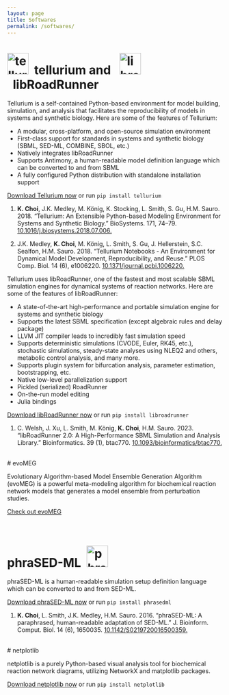 ```yaml
---
layout: page
title: Softwares
permalink: /softwares/
---
```


<h1><img title="tellurium logo" src="/assets/tellurium_logo.png" height="50" />&nbsp;&nbsp;tellurium and &nbsp;&nbsp;<img title="libroadrunner logo" src="/assets/libroadrunner_logo_tan.jpg" height="50" />&nbsp;&nbsp;libRoadRunner</h1>

Tellurium is a self-contained Python-based environment for model building, simulation, and analysis that facilitates the reproducibility of models in systems and synthetic biology.
Here are some of the features of Tellurium:

- A modular, cross-platform, and open-source simulation environment
- First-class support for standards in systems and synthetic biology (SBML, SED-ML, COMBINE, SBOL, etc.)
- Natively integrates libRoadRunner
- Supports Antimony, a human-readable model definition language which can be converted to and from SBML
- A fully configured Python distribution with standalone installation support

[Download Tellurium now](https://github.com/sys-bio/tellurium) or run `pip install tellurium`

1. **K. Choi**, J.K. Medley, M. König, K. Stocking, L. Smith, S. Gu, H.M. Sauro. 2018. “Tellurium: An Extensible Python-based Modeling Environment for Systems and Synthetic Biology.” BioSystems. 171, 74–79. [10.1016/j.biosystems.2018.07.006.](https://doi.org/10.1016/j.biosystems.2018.07.006)

2. J.K. Medley, **K. Choi**, M. König, L. Smith, S. Gu, J. Hellerstein, S.C. Sealfon, H.M. Sauro. 2018. “Tellurium Notebooks - An Environment for Dynamical Model Development, Reproducibility, and Reuse.” PLOS Comp. Biol. 14 (6), e1006220. [10.1371/journal.pcbi.1006220.](https://doi.org/10.1371/journal.pcbi.1006220)

Tellurium uses libRoadRunner, one of the fastest and most scalable SBML simulation engines for dynamical systems of reaction networks. 
Here are some of the features of libRoadRunner:

- A state-of-the-art high-performance and portable simulation engine for systems and synthetic biology
- Supports the latest SBML specification (except algebraic rules and delay package)
- LLVM JIT compiler leads to incredibly fast simulation speed
- Supports deterministic simulations (CVODE, Euler, RK45, etc.), stochastic simulations, steady-state analyses using NLEQ2 and others, metabolic control analysis, and many more.
- Supports plugin system for bifurcation analysis, parameter estimation, bootstrapping, etc.
- Native low-level parallelization support
- Pickled (serialized) RoadRunner
- On-the-run model editing
- Julia bindings

[Download libRoadRunner now](https://github.com/sys-bio/roadrunner) or run `pip install libroadrunner`

1. C. Welsh, J. Xu, L. Smith, M. König, **K. Choi**, H.M. Sauro. 2023. “libRoadRunner 2.0: A High-Performance SBML Simulation and Analysis Library.” Bioinformatics. 39 (1), btac770. [10.1093/bioinformatics/btac770.](https://doi.org/10.1093/bioinformatics/btac770)

<br/>
# evoMEG

Evolutionary Algorithm-based Model Ensemble Generation Algorithm (evoMEG) is a powerful meta-modeling algorithm for biochemical reaction network models that generates a model ensemble from perturbation studies.

[Check out evoMEG](https://github.com/kirichoi/evoMEG)

<br/>
<h1>phraSED-ML&nbsp;&nbsp;<img title="phrasedml logo" src="/assets/phrasedml_logo.png" height="50" /></h1>

phraSED-ML is a human-readable simulation setup definition language which can be converted to and from SED-ML.

[Download phraSED-ML now](https://github.com/sys-bio/phrasedml) or run `pip install phrasedml`

1. **K. Choi**, L. Smith, J.K. Medley, H.M. Sauro. 2016. “phraSED-ML: A paraphrased, human-readable adaptation of SED-ML.” J. Bioinform. Comput. Biol. 14 (6), 1650035. [10.1142/S0219720016500359.](https://doi.org/10.1142/S0219720016500359)

<br/>
# netplotlib

netplotlib is a purely Python-based visual analysis tool for biochemical reaction network diagrams, utilizing NetworkX and matplotlib packages.

[Download netplotlib now](https://github.com/kirichoi/netplotlib) or run `pip install netplotlib`


